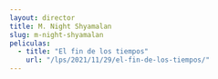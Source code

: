 ```yaml
---
layout: director
title: M. Night Shyamalan
slug: m-night-shyamalan
peliculas:
  - title: "El fin de los tiempos"
    url: "/lps/2021/11/29/el-fin-de-los-tiempos/"
---
```

